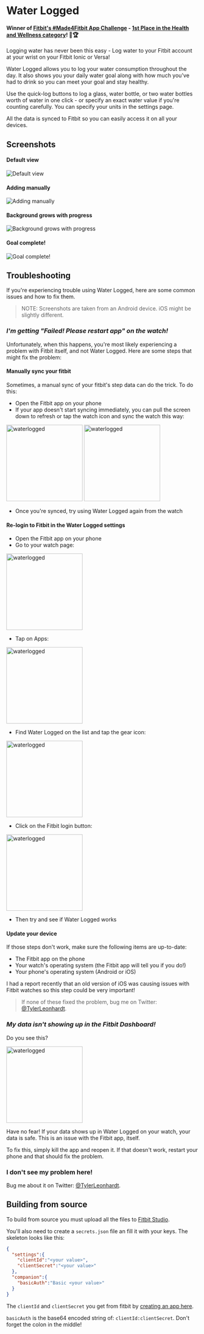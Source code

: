 # Water Logged

#### Winner of [Fitbit's #Made4Fitbit App Challenge](https://dev.fitbit.com/app-champ-2017/) - [1st Place in the Health and Wellness category](https://dev.fitbit.com/blog/2018-01-24-app-challenge-winners/)! 🥇🏆

Logging water has never been this easy - Log water to your Fitbit account at your wrist on your Fitbit Ionic or Versa!

Water Logged allows you to log your water consumption throughout the day. It also shows you your daily water goal along with how much you've had to drink so you can meet your goal and stay healthy.

Use the quick-log buttons to log a glass, water bottle, or two water bottles worth of water in one click - or specify an exact water value if you're counting carefully. You can specify your units in the settings page.

All the data is synced to Fitbit so you can easily access it on all your devices.

## Screenshots

#### Default view

![Default view](https://user-images.githubusercontent.com/2644648/35448636-afb11196-026f-11e8-8600-2dbd17ae1969.png)

#### Adding manually

![Adding manually](https://user-images.githubusercontent.com/2644648/35448646-b53be0d2-026f-11e8-8e34-a8cb7dfe89ff.png)

#### Background grows with progress

![Background grows with progress](https://user-images.githubusercontent.com/2644648/35448640-b2572250-026f-11e8-883b-a133c09605f4.png)

#### Goal complete!

![Goal complete!](https://user-images.githubusercontent.com/2644648/35448642-b3b35e48-026f-11e8-8dc7-0f2e6477d2a6.png)

## Troubleshooting

If you're experiencing trouble using Water Logged, here are some common issues and how to fix them.

> NOTE: Screenshots are taken from an Android device. iOS might be slightly different.

### _I'm getting "Failed! Please restart app" on the watch!_

Unfortunately, when this happens, you're most likely experiencing a problem with Fitbit itself, and not Water Logged. Here are some steps that might fix the problem:

#### Manually sync your fitbit

Sometimes, a manual sync of your fitbit's step data can do the trick. To do this:

* Open the Fitbit app on your phone
* If your app doesn't start syncing immediately, you can pull the screen down to refresh or tap the watch icon and sync the watch this way:

<img src="https://user-images.githubusercontent.com/2644648/41394772-1a8c0022-6f60-11e8-84e7-a189707cfc1c.jpeg" alt="waterlogged" width="200px"/>
<img src="https://user-images.githubusercontent.com/2644648/41394774-1ac0b2cc-6f60-11e8-96a0-c9f21d6adbe1.jpeg" alt="waterlogged" width="200px"/>

* Once you're synced, try using Water Logged again from the watch

#### Re-login to Fitbit in the Water Logged settings

* Open the Fitbit app on your phone
* Go to your watch page:

<img src="https://user-images.githubusercontent.com/2644648/41394772-1a8c0022-6f60-11e8-84e7-a189707cfc1c.jpeg" alt="waterlogged" width="200px"/>

* Tap on Apps:

<img src="https://user-images.githubusercontent.com/2644648/41394775-1ad5aaba-6f60-11e8-89a5-4c53615caf58.jpeg" alt="waterlogged" width="200px"/>

* Find Water Logged on the list and tap the gear icon:

<img src="https://user-images.githubusercontent.com/2644648/41394777-1ae7c3bc-6f60-11e8-9ffa-a30625016a06.jpeg" alt="waterlogged" width="200px"/>

* Click on the Fitbit login button:

<img src="https://user-images.githubusercontent.com/2644648/41394778-1afb290c-6f60-11e8-8b78-6839efcb957b.jpeg" alt="waterlogged" width="200px"/>

* Then try and see if Water Logged works

#### Update your device

If those steps don't work, make sure the following items are up-to-date:

* The Fitbit app on the phone
* Your watch's operating system (the Fitbit app will tell you if you do!)
* Your phone's operating system (Android or iOS)

I had a report recently that an old version of iOS was causing issues with Fitbit watches so this step could be very important!

> If none of these fixed the problem, bug me on Twitter: [@TylerLeonhardt](https://twitter.com/TylerLeonhardt).

### _My data isn't showing up in the Fitbit Dashboard!_

Do you see this?

<img src="https://user-images.githubusercontent.com/2644648/41395391-6462f6a4-6f62-11e8-8c1c-27620665770d.jpeg" alt="waterlogged" width="200px"/>

Have no fear! If your data shows up in Water Logged on your watch, your data is safe. This is an issue with the Fitbit app, itself.

To fix this, simply kill the app and reopen it. If that doesn't work, restart your phone and that should fix the problem.

### I don't see my problem here!

Bug me about it on Twitter: [@TylerLeonhardt](https://twitter.com/TylerLeonhardt).

## Building from source

To build from source you must upload all the files to [Fitbit Studio](https://studio.fitbit.com).

You'll also need to create a `secrets.json` file an fill it with your keys. The skeleton looks like this:

```json
{
  "settings":{
    "clientId":"<your value>",
    "clientSecret":"<your value>"
  },
  "companion":{
    "basicAuth":"Basic <your value>"
  }
}
```

The `clientId` and `clientSecret` you get from fitbit by [creating an app here](https://dev.fitbit.com/apps/new/).

`basicAuth` is the base64 encoded string of: `clientId:clientSecret`. Don't forget the colon in the middle!
